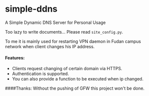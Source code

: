 # simple-ddns
A Simple Dynamic DNS Server for Personal Usage

Too lazy to write documents... Please read `site_config.py`. 

To me it is mainly used for restarting VPN daemon in Fudan campus network when client changes his IP address.

#### Features:
- Clients request changing of certain domain via HTTPS.
- Authentication is supported.
- You can also provide a function to be executed when ip changed.

####Thanks:
Without the pushing of GFW this project won't be done.